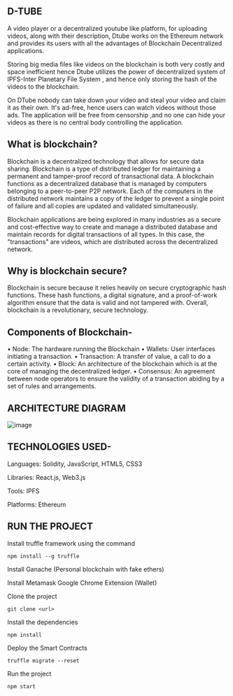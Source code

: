 ## D-TUBE


A video player or a decentralized youtube like platform, for uploading videos, along with their description, Dtube works on the Ethereum network and provides its users with all the advantages of Blockchain Decentralized applications.


Storing big media files like videos on the blockchain is both very costly and space inefficient hence Dtube utilizes the power of decentralized system of IPFS-Inter Planetary File System , and hence only storing the hash of the videos to the blockchain.


On DTube nobody can take down your video and steal your video and claim it as their own. It's ad-free, hence users can watch videos without those ads. The application will be free from censorship ,and no one can hide your videos as there is no central body controlling the application.  


## What is blockchain?

Blockchain is a decentralized technology that allows for secure data sharing. Blockchain is a type of distributed ledger for maintaining a permanent and tamper-proof record of transactional data. 
A blockchain functions as a decentralized database that is managed by computers belonging to a peer-to-peer P2P network. Each of the computers in the distributed network maintains a copy of the ledger to prevent a single point of failure and all copies are updated and validated simultaneously. 

Blockchain applications are being explored in many industries as a secure and cost-effective way to create and manage a distributed database and maintain records for digital transactions of all types. In this case, the "transactions" are videos, which are distributed across the decentralized network.


## Why is blockchain secure?

Blockchain is secure because it relies heavily on secure cryptographic hash functions. These hash functions, a digital signature, and a proof-of-work algorithm ensure that the data is valid and not tampered with. Overall, blockchain is a revolutionary, secure technology.


## Components of Blockchain-

• Node: The hardware running the Blockchain
• Wallets: User interfaces initiating a transaction.
• Transaction: A transfer of value, a call to do a certain activity.
• Block: An architecture of the blockchain which is at the core of managing the decentralized ledger.
• Consensus: An agreement between node operators to ensure the validity of a transaction abiding by a set of rules and arrangements.
 
 
## ARCHITECTURE DIAGRAM

![image](https://user-images.githubusercontent.com/68536395/143733320-fe64199d-c9db-403f-9965-52866b9ec6b9.png)


## TECHNOLOGIES USED-

  Languages: 
  Solidity, JavaScript, HTML5, CSS3
  
  Libraries:
  React.js, Web3.js
  
  Tools: 
  IPFS
  
  Platforms: 
  Ethereum


## RUN THE PROJECT

Install truffle framework using the command

    npm install --g truffle
   
Install Ganache (Personal blockchain with fake ethers)

Install Metamask Google Chrome Extension (Wallet)

Clone the project

    git clone <url>
 
Install the dependencies
 
    npm install
 
Deploy the Smart Contracts
 
    truffle migrate --reset
 
Run the project 
 
    npm start
 
